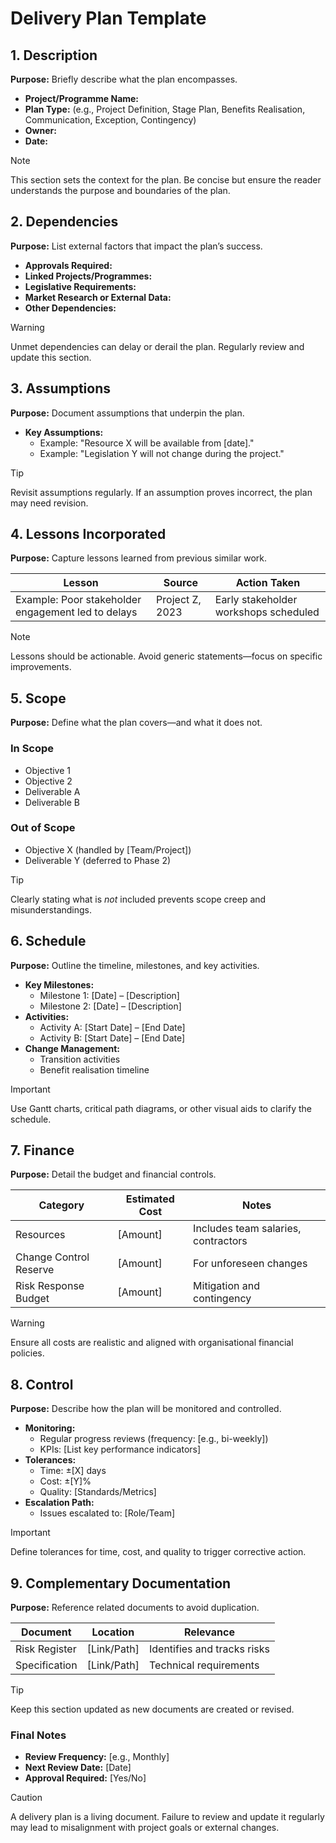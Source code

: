 # **Delivery Plan Template**

## **1. Description**
**Purpose:** Briefly describe what the plan encompasses.

- **Project/Programme Name:**
- **Plan Type:** (e.g., Project Definition, Stage Plan, Benefits Realisation, Communication, Exception, Contingency)
- **Owner:**
- **Date:**

> [!NOTE]
> This section sets the context for the plan. Be concise but ensure the reader understands the purpose and boundaries of the plan.

## **2. Dependencies**
**Purpose:** List external factors that impact the plan’s success.

- **Approvals Required:**
- **Linked Projects/Programmes:**
- **Legislative Requirements:**
- **Market Research or External Data:**
- **Other Dependencies:**

> [!WARNING]
> Unmet dependencies can delay or derail the plan. Regularly review and update this section.

## **3. Assumptions**
**Purpose:** Document assumptions that underpin the plan.

- **Key Assumptions:**
  - Example: "Resource X will be available from [date]."
  - Example: "Legislation Y will not change during the project."

> [!TIP]
> Revisit assumptions regularly. If an assumption proves incorrect, the plan may need revision.

## **4. Lessons Incorporated**
**Purpose:** Capture lessons learned from previous similar work.

| **Lesson**               | **Source**               | **Action Taken**                     |
|--------------------------|--------------------------|--------------------------------------|
| Example: Poor stakeholder engagement led to delays | Project Z, 2023 | Early stakeholder workshops scheduled |

> [!NOTE]
> Lessons should be actionable. Avoid generic statements—focus on specific improvements.

## **5. Scope**
**Purpose:** Define what the plan covers—and what it does not.

### **In Scope**
- Objective 1
- Objective 2
- Deliverable A
- Deliverable B

### **Out of Scope**
- Objective X (handled by [Team/Project])
- Deliverable Y (deferred to Phase 2)

> [!TIP]
> Clearly stating what is *not* included prevents scope creep and misunderstandings.

## **6. Schedule**
**Purpose:** Outline the timeline, milestones, and key activities.

- **Key Milestones:**
  - Milestone 1: [Date] – [Description]
  - Milestone 2: [Date] – [Description]
- **Activities:**
  - Activity A: [Start Date] – [End Date]
  - Activity B: [Start Date] – [End Date]
- **Change Management:**
  - Transition activities
  - Benefit realisation timeline

> [!IMPORTANT]
> Use Gantt charts, critical path diagrams, or other visual aids to clarify the schedule.

## **7. Finance**
**Purpose:** Detail the budget and financial controls.

| **Category**            | **Estimated Cost** | **Notes**                     |
|-------------------------|--------------------|-------------------------------|
| Resources               | [Amount]           | Includes team salaries, contractors |
| Change Control Reserve  | [Amount]           | For unforeseen changes         |
| Risk Response Budget    | [Amount]           | Mitigation and contingency     |

> [!WARNING]
> Ensure all costs are realistic and aligned with organisational financial policies.

## **8. Control**
**Purpose:** Describe how the plan will be monitored and controlled.

- **Monitoring:**
  - Regular progress reviews (frequency: [e.g., bi-weekly])
  - KPIs: [List key performance indicators]
- **Tolerances:**
  - Time: ±[X] days
  - Cost: ±[Y]%
  - Quality: [Standards/Metrics]
- **Escalation Path:**
  - Issues escalated to: [Role/Team]

> [!IMPORTANT]
> Define tolerances for time, cost, and quality to trigger corrective action.

## **9. Complementary Documentation**
**Purpose:** Reference related documents to avoid duplication.

| **Document**            | **Location**       | **Relevance**                     |
|-------------------------|--------------------|-----------------------------------|
| Risk Register           | [Link/Path]        | Identifies and tracks risks       |
| Specification           | [Link/Path]        | Technical requirements            |

> [!TIP]
> Keep this section updated as new documents are created or revised.

### **Final Notes**
- **Review Frequency:** [e.g., Monthly]
- **Next Review Date:** [Date]
- **Approval Required:** [Yes/No]

> [!CAUTION]
> A delivery plan is a living document. Failure to review and update it regularly may lead to misalignment with project goals or external changes.
